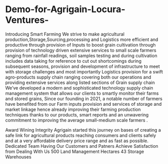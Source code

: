# Demo-for-Agrigain-Locura-Ventures-

Introducing Smart Farming
We strive to make agricultural production,Storage,Sourcing,processing and Logistics more efficient and productive through provision of Inputs to boost grain cultivation through provision of technology driven extensive services to small scale farmers ranging from rainfall readings, soil samples testing and during cultivation includes data taking for reference to cut out shortcomings during subsequent seasons, provision and development of infrastructure to meet with storage challenges and most importantly Logistics provision for a swift agro-products supply chain ranging covering both our operations and providing extensive services along listed sections of Grain supply chain We’ve developed a modern and sophisticated technology supply chain management system that allows our clients to smartly monitor their farms and stored grains, Since our founding in 2021, a notable number of farmers have benefited from our Farm inputs provision and services of storage and market linkage hence already improving their farming production techniques thanks to our products, smart reports and an unwavering commitment to improving the average small-medium scale farmers .

Award Wining Integrity
Agrigain started this journey on bases of creating a safe link for agricultural products reaching consumers and clients safely and at a very affordable delivery price range and as fast as possible.
Dedicated Team
Having Our Customers and Patners Achieve Satisfaction from Dealing With Us
500
Land Management Hectares
43
Storage Warehouses
